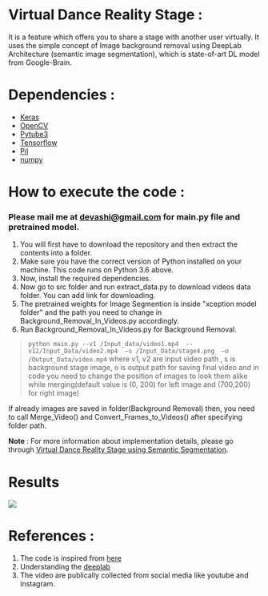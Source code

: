 # Virtual Dance Reality Stage : 
It is a feature which offers you to share a stage with another user virtually. It uses the simple concept of Image  background removal using DeepLab Architecture (semantic image segmentation), which is state-of-art DL model from Google-Brain.
 
# Dependencies :
 - [Keras](https://pypi.org/project/Keras/)
 - [OpenCV](https://pypi.org/project/opencv-python/)
 - [Pytube3](https://pypi.org/project/pytube/)
 - [Tensorflow](https://www.tensorflow.org/install/pip)
 - [Pil](https://pypi.org/project/Pillow/)
 - [numpy](https://pypi.org/project/numpy/)
 

# How to execute the code :

### Please mail me at devashi@gmail.com for main.py file and pretrained model.

1. You will first have to download the repository and then extract the contents into a folder.
2. Make sure you have the correct version of Python installed on your machine. This code runs on Python 3.6 above.
3. Now, install the required dependencies. 
4. Now go to src folder and run extract_data.py to download videos data folder. You can add link for downloading. 
5. The pretrained weights for Image Segmention is inside "xception model folder" and the path you need to change in Background_Removal_In_Videos.py accordingly. 
6. Run Background_Removal_In_Videos.py for Background Removal.
> `python main.py --v1 /Input_data/video1.mp4  --v12/Input_Data/video2.mp4  —s /Input_Data/stage4.png  —o /Output_Data/video.mp4` 
where v1, v2 are input video path , s is background stage image, o is output path for saving final video and in code you need to change the position of images to look them alike while merging(default value is (0, 200) for left image and (700,200) for right image)

If already images are saved in folder(Background Removal) then, you need to call Merge_Video() and Convert_Frames_to_Videos() after specifying folder path.

**Note** : For more information about implementation details, please go through [Virtual Dance Reality Stage using Semantic Segmentation](https://devashi-choudhary.medium.com/virtual-dance-reality-stage-using-semantic-segmentation-66ec44d2c4b).

# Results

[![](http://i3.ytimg.com/vi/64MfAH3kc_c/hqdefault.jpg)](https://www.youtube.com/watch?v=64MfAH3kc_c)

# References :
1. The code is inspired from [here](https://github.com/susheelsk/image-background-removal)
2. Understanding the [deeplab](https://colab.research.google.com/github/tensorflow/models/blob/master/research/deeplab/deeplab_demo.ipynb)
3. The video are publically collected from social media like youtube and instagram.

